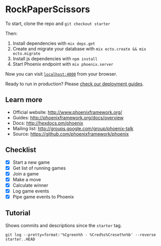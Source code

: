 # RockPaperScissors

To start, clone the repo and `git checkout starter`

Then:

  1. Install dependencies with `mix deps.get`
  2. Create and migrate your database with `mix ecto.create && mix ecto.migrate`
  3. Install js dependencies with `npm install`
  4. Start Phoenix endpoint with `mix phoenix.server`

Now you can visit [`localhost:4000`](http://localhost:4000) from your browser.

Ready to run in production? Please [check our deployment guides](http://www.phoenixframework.org/docs/deployment).

## Learn more

  * Official website: http://www.phoenixframework.org/
  * Guides: http://phoenixframework.org/docs/overview
  * Docs: http://hexdocs.pm/phoenix
  * Mailing list: http://groups.google.com/group/phoenix-talk
  * Source: https://github.com/phoenixframework/phoenix

## Checklist

- [x] Start a new game
- [x] Get list of running games
- [x] Join a game
- [x] Make a move
- [x] Calculate winner
- [x] Log game events
- [x] Pipe game events to Phoenix

## Tutorial

Shows commits and descriptions since the `starter` tag.

    git log --pretty=format:'%Cgreen%h - %Cred%s%Creset%n%b' --reverse starter..HEAD
